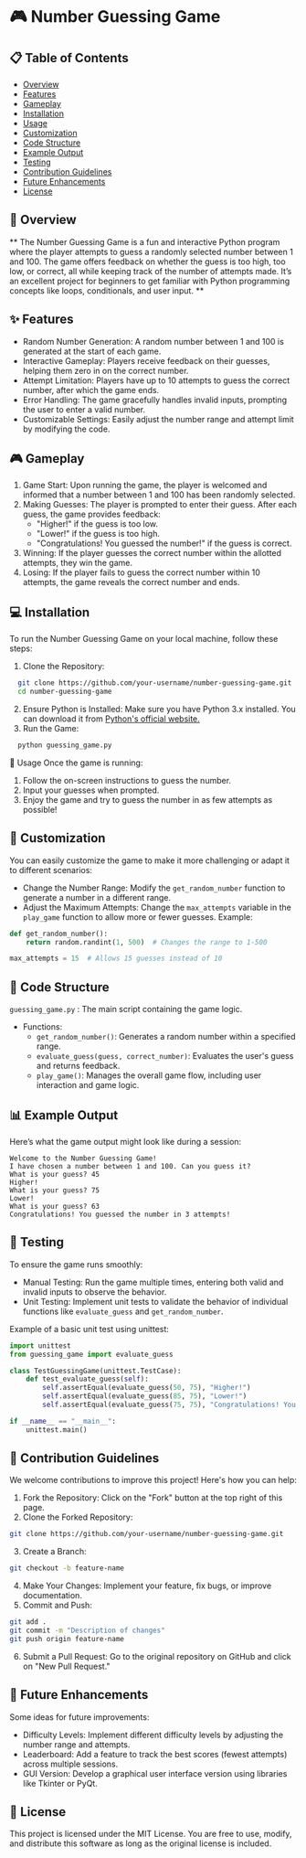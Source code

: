 # 🎮 Number Guessing Game
## 📋 Table of Contents
- [Overview](#overview)
- [Features](#features)
- [Gameplay](#gameplay)
- [Installation](#installation)
- [Usage](#usage)
- [Customization](#customization)
- [Code Structure](#code-structure)
- [Example Output](#example-output)
- [Testing](#testing)
- [Contribution Guidelines](#contribution-guidelines)
- [Future Enhancements](#future-enhancements)
- [License](#License)


## 📝 Overview
** The Number Guessing Game is a fun and interactive Python program where the player attempts to guess a randomly selected number between 1 and 100. The game offers feedback on whether the guess is too high, too low, or correct, all while keeping track of the number of attempts made. It’s an excellent project for beginners to get familiar with Python programming concepts like loops, conditionals, and user input. **

## ✨ Features
- Random Number Generation: A random number between 1 and 100 is generated at the start of each game.
- Interactive Gameplay: Players receive feedback on their guesses, helping them zero in on the correct number.
- Attempt Limitation: Players have up to 10 attempts to guess the correct number, after which the game ends.
- Error Handling: The game gracefully handles invalid inputs, prompting the user to enter a valid number.
- Customizable Settings: Easily adjust the number range and attempt limit by modifying the code.

## 🎮 Gameplay
1. Game Start: Upon running the game, the player is welcomed and informed that a number between 1 and 100 has been randomly selected.
2. Making Guesses: The player is prompted to enter their guess. After each guess, the game provides feedback:
   - "Higher!" if the guess is too low.
   - "Lower!" if the guess is too high.
   - "Congratulations! You guessed the number!" if the guess is correct.
3. Winning: If the player guesses the correct number within the allotted attempts, they win the game.
4. Losing: If the player fails to guess the correct number within 10 attempts, the game reveals the correct number and ends.

## 💻 Installation
To run the Number Guessing Game on your local machine, follow these steps:
1. Clone the Repository:
  ```bash
    git clone https://github.com/your-username/number-guessing-game.git
    cd number-guessing-game
  ```
2. Ensure Python is Installed: Make sure you have Python 3.x installed. You can download it from
[Python's official website.](https://www.python.org/downloads/)
3. Run the Game:
  ```bash
    python guessing_game.py
  ```

🚀 Usage
Once the game is running:
1. Follow the on-screen instructions to guess the number.
2. Input your guesses when prompted.
3. Enjoy the game and try to guess the number in as few attempts as possible!

## 🔧 Customization
You can easily customize the game to make it more challenging or adapt it to different scenarios:
- Change the Number Range: Modify the `get_random_number` function to generate a number in a different range.
- Adjust the Maximum Attempts: Change the `max_attempts` variable in the `play_game` function to allow more or fewer guesses.
Example:
```python
def get_random_number():
    return random.randint(1, 500)  # Changes the range to 1-500

max_attempts = 15  # Allows 15 guesses instead of 10
```

## 📂 Code Structure
`guessing_game.py` : The main script containing the game logic.
  - Functions:
    - `get_random_number()`: Generates a random number within a specified range.
    - `evaluate_guess(guess, correct_number)`: Evaluates the user's guess and returns feedback.
    - `play_game()`: Manages the overall game flow, including user interaction and game logic.

## 📊 Example Output
Here’s what the game output might look like during a session:
```vbnet
Welcome to the Number Guessing Game!
I have chosen a number between 1 and 100. Can you guess it?
What is your guess? 45
Higher!
What is your guess? 75
Lower!
What is your guess? 63
Congratulations! You guessed the number in 3 attempts!
```
## 🧪 Testing
To ensure the game runs smoothly:
- Manual Testing: Run the game multiple times, entering both valid and invalid inputs to observe the behavior.
- Unit Testing: Implement unit tests to validate the behavior of individual functions like `evaluate_guess` and `get_random_number`.

Example of a basic unit test using unittest:
```python
import unittest
from guessing_game import evaluate_guess

class TestGuessingGame(unittest.TestCase):
    def test_evaluate_guess(self):
        self.assertEqual(evaluate_guess(50, 75), "Higher!")
        self.assertEqual(evaluate_guess(85, 75), "Lower!")
        self.assertEqual(evaluate_guess(75, 75), "Congratulations! You guessed the number!")

if __name__ == "__main__":
    unittest.main()
```

## 🤝 Contribution Guidelines
We welcome contributions to improve this project! Here's how you can help:
1. Fork the Repository: Click on the "Fork" button at the top right of this page.
2. Clone the Forked Repository:
```bash
git clone https://github.com/your-username/number-guessing-game.git
```
3. Create a Branch:
```bash
git checkout -b feature-name
```
4. Make Your Changes: Implement your feature, fix bugs, or improve documentation.
5. Commit and Push:
```bash
git add .
git commit -m "Description of changes"
git push origin feature-name
```
6. Submit a Pull Request: Go to the original repository on GitHub and click on "New Pull Request."

## 🔮 Future Enhancements
Some ideas for future improvements:
- Difficulty Levels: Implement different difficulty levels by adjusting the number range and attempts.
- Leaderboard: Add a feature to track the best scores (fewest attempts) across multiple sessions.
- GUI Version: Develop a graphical user interface version using libraries like Tkinter or PyQt.

## 📜 License
This project is licensed under the MIT License. You are free to use, modify, and distribute this software as long as the original license is included.
